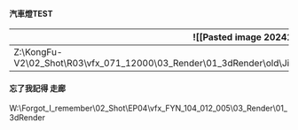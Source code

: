 
#### 汽車燈TEST

| ![[Pasted image 20241204114254.png]]                                                                                     |     |
| ------------------------------------------------------------------------------------------------------------------------ | --- |
| Z:\KongFu-V2\02_Shot\R03\vfx_071_12000\03_Render\01_3dRender\old\Jiewen_test\Precomp\vfx_071_12000_Precomp_test_v003.mov |     |


#### 忘了我記得 走廊
W:\Forgot_I_remember\02_Shot\EP04\vfx_FYN_104_012_005\03_Render\01_3dRender